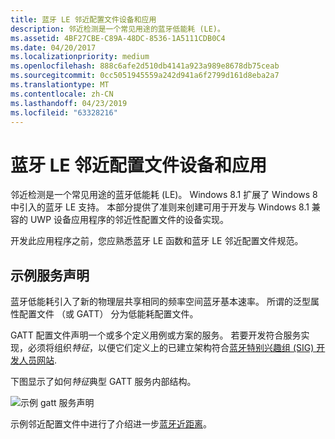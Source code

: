 ```yaml
---
title: 蓝牙 LE 邻近配置文件设备和应用
description: 邻近检测是一个常见用途的蓝牙低能耗 (LE)。
ms.assetid: 4BF27CBE-C89A-48DC-8536-1A5111CDB0C4
ms.date: 04/20/2017
ms.localizationpriority: medium
ms.openlocfilehash: 888c6afe2d510db4141a923a989e8678db75ceab
ms.sourcegitcommit: 0cc5051945559a242d941a6f2799d161d8eba2a7
ms.translationtype: MT
ms.contentlocale: zh-CN
ms.lasthandoff: 04/23/2019
ms.locfileid: "63328216"
---
```

# <a name="bluetooth-le-proximity-profile-devices-and-apps"></a>蓝牙 LE 邻近配置文件设备和应用


邻近检测是一个常见用途的蓝牙低能耗 (LE)。 Windows 8.1 扩展了 Windows 8 中引入的蓝牙 LE 支持。 本部分提供了准则来创建可用于开发与 Windows 8.1 兼容的 UWP 设备应用程序的邻近性配置文件的设备实现。

开发此应用程序之前，您应熟悉蓝牙 LE 函数和蓝牙 LE 邻近配置文件规范。

## <a name="span-idexampleservicedeclarationspanspan-idexampleservicedeclarationspanspan-idexampleservicedeclarationspanexample-service-declaration"></a><span id="Example_Service_Declaration"></span><span id="example_service_declaration"></span><span id="EXAMPLE_SERVICE_DECLARATION"></span>示例服务声明


蓝牙低能耗引入了新的物理层共享相同的频率空间蓝牙基本速率。 所谓的泛型属性配置文件 （或 GATT） 分为低能耗配置文件。

GATT 配置文件声明一个或多个定义用例或方案的服务。 若要开发符合服务实现，必须将组织*特征*，以便它们定义上的已建立架构符合[蓝牙特别兴趣组 (SIG) 开发人员网站](https://go.microsoft.com/fwlink/p/?linkid=320723).

下图显示了如何*特征*典型 GATT 服务内部结构。

![示例 gatt 服务声明](images/bthleservicedeclaration.png)

示例邻近配置文件中进行了介绍进一步[蓝牙近距离](bluetooth-proximity-profile.md)。

 

 





